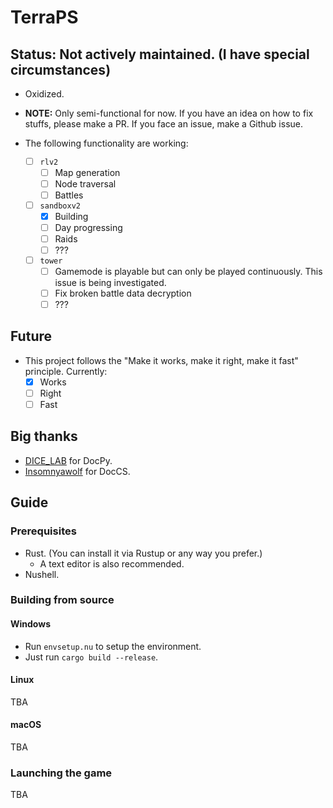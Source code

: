 # TerraPS

## Status: Not actively maintained. (I have special circumstances)

- Oxidized.
- __NOTE:__ Only semi-functional for now. If you have an idea on how to fix stuffs, please make a PR. If you face an issue, make a Github issue.

- The following functionality are working:
    - [ ] `rlv2`
        - [ ] Map generation
        - [ ] Node traversal
        - [ ] Battles
    - [ ] `sandboxv2`
        - [x] Building
        - [ ] Day progressing
        - [ ] Raids
        - [ ] ???
    - [ ] `tower`
        - [ ] Gamemode is playable but can only be played continuously. This issue is being investigated.
        - [ ] Fix broken battle data decryption
        - [ ] ???

## Future

- This project follows the "Make it works, make it right, make it fast" principle. Currently:
    - [x] Works
    - [ ] Right
    - [ ] Fast

## Big thanks

- [DICE_LAB](https://github.com/DICE-LAB-SYX) for DocPy.
- [Insomnyawolf](https://github.com/insomnyawolf/) for DocCS.

## Guide

### Prerequisites

- Rust. (You can install it via Rustup or any way you prefer.)
    - A text editor is also recommended.
- Nushell.

### Building from source

#### Windows

- Run `envsetup.nu` to setup the environment.
- Just run `cargo build --release`.

#### Linux

TBA

#### macOS

TBA

### Launching the game

TBA
